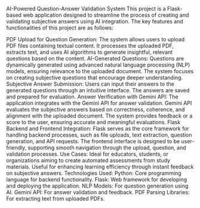 AI-Powered Question-Answer Validation System
This project is a Flask-based web application designed to streamline the process of creating and validating subjective answers using AI integration. The key features and functionalities of this project are as follows:

PDF Upload for Question Generation:
The system allows users to upload PDF files containing textual content.
It processes the uploaded PDF, extracts text, and uses AI algorithms to generate insightful, relevant questions based on the content.
AI-Generated Questions:
Questions are dynamically generated using advanced natural language processing (NLP) models, ensuring relevance to the uploaded document.
The system focuses on creating subjective questions that encourage deeper understanding.
Subjective Answer Submission:
Users can input their answers to the generated questions through an intuitive interface.
The answers are saved and prepared for evaluation.
Answer Verification with Gemini API:
The application integrates with the Gemini API for answer validation.
Gemini API evaluates the subjective answers based on correctness, coherence, and alignment with the uploaded document.
The system provides feedback or a score to the user, ensuring accurate and meaningful evaluations.
Flask Backend and Frontend Integration:
Flask serves as the core framework for handling backend processes, such as file uploads, text extraction, question generation, and API requests.
The frontend interface is designed to be user-friendly, supporting smooth navigation through the upload, question, and validation processes.
Use Cases:
Ideal for educators, students, or organizations aiming to create automated assessments from study materials.
Useful for enhancing learning efficiency through instant feedback on subjective answers.
Technologies Used:
Python: Core programming language for backend functionality.
Flask: Web framework for developing and deploying the application.
NLP Models: For question generation using AI.
Gemini API: For answer validation and feedback.
PDF Parsing Libraries: For extracting text from uploaded PDFs.

